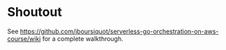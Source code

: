 # Shoutout

See https://github.com/jboursiquot/serverless-go-orchestration-on-aws-course/wiki for a complete walkthrough.